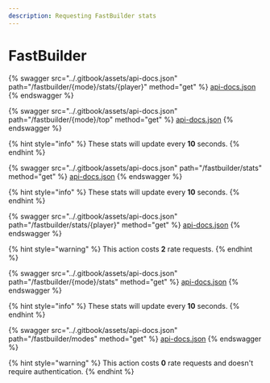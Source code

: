 ```yaml
---
description: Requesting FastBuilder stats
---
```


# FastBuilder

{% swagger src="../.gitbook/assets/api-docs.json" path="/fastbuilder/{mode}/stats/{player}" method="get" %}
[api-docs.json](../.gitbook/assets/api-docs.json)
{% endswagger %}

{% swagger src="../.gitbook/assets/api-docs.json" path="/fastbuilder/{mode}/top" method="get" %}
[api-docs.json](../.gitbook/assets/api-docs.json)
{% endswagger %}

{% hint style="info" %}
These stats will update every **10** seconds.
{% endhint %}

{% swagger src="../.gitbook/assets/api-docs.json" path="/fastbuilder/stats" method="get" %}
[api-docs.json](../.gitbook/assets/api-docs.json)
{% endswagger %}

{% hint style="info" %}
These stats will update every **10** seconds.
{% endhint %}

{% swagger src="../.gitbook/assets/api-docs.json" path="/fastbuilder/stats/{player}" method="get" %}
[api-docs.json](../.gitbook/assets/api-docs.json)
{% endswagger %}

{% hint style="warning" %}
This action costs **2** rate requests.
{% endhint %}

{% swagger src="../.gitbook/assets/api-docs.json" path="/fastbuilder/{mode}/stats" method="get" %}
[api-docs.json](../.gitbook/assets/api-docs.json)
{% endswagger %}

{% hint style="info" %}
These stats will update every **10** seconds.
{% endhint %}

{% swagger src="../.gitbook/assets/api-docs.json" path="/fastbuilder/modes" method="get" %}
[api-docs.json](../.gitbook/assets/api-docs.json)
{% endswagger %}

{% hint style="warning" %}
This action costs **0** rate requests and doesn't require authentication.
{% endhint %}
